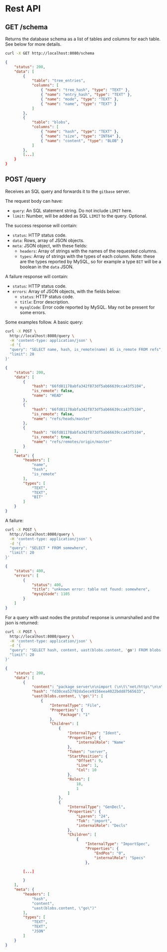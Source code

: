 # Rest API

## GET /schema

Returns the database schema as a list of tables and columns for each table.
See below for more details.

```bash
curl -X GET http://localhost:8080/schema
```

```json
{
    "status": 200,
    "data": [
        {
            "table": "tree_entries",
            "columns": [
                { "name": "tree_hash", "type": "TEXT" },
                { "name": "entry_hash", "type": "TEXT" },
                { "name": "mode", "type": "TEXT" },
                { "name": "name", "type": "TEXT" }
            ]
        },
        {
            "table": "blobs",
            "columns": [
                { "name": "hash", "type": "TEXT" },
                { "name": "size", "type": "INT64" },
                { "name": "content", "type": "BLOB" }
            ]
        },
        [...]
    }
}
```

## POST /query

Receives an SQL query and forwards it to the `gitbase` server.

The request body can have:

* `query`: An SQL statement string. Do not include `LIMIT` here.
* `limit`: Number, will be added as SQL `LIMIT` to the query. Optional.

The success response will contain:

* `status`: HTTP status code.
* `data`: Rows, array of JSON objects.
* `meta`: JSON object, with these fields:
  * `headers`: Array of strings with the names of the requested columns.
  * `types`: Array of strings with the types of each column. Note: these are the types reported by MySQL, so for example a type `BIT` will be a boolean in the `data` JSON.

A failure response will contain:

* `status`: HTTP status code.
* `errors`: Array of JSON objects, with the fields below:
  * `status`: HTTP status code.
  * `title`: Error description.
  * `mysqlCode`: Error code reported by MySQL. May not be present for some errors.


Some examples follow. A basic query:

```bash
curl -X POST \
  http://localhost:8080/query \
  -H 'content-type: application/json' \
  -d '{
  "query": "SELECT name, hash, is_remote(name) AS is_remote FROM refs",
  "limit": 20
}'
```

```json
{
    "status": 200,
    "data": [
        {
            "hash": "66fd81178abfa342f873df5ab66639cca43f5104",
            "is_remote": false,
            "name": "HEAD"
        },
        {
            "hash": "66fd81178abfa342f873df5ab66639cca43f5104",
            "is_remote": false,
            "name": "refs/heads/master"
        },
        {
            "hash": "66fd81178abfa342f873df5ab66639cca43f5104",
            "is_remote": true,
            "name": "refs/remotes/origin/master"
        }
    ],
    "meta": {
        "headers": [
            "name",
            "hash",
            "is_remote"
        ],
        "types": [
            "TEXT",
            "TEXT",
            "BIT"
        ]
    }
}
```

A failure:

```bash
curl -X POST \
  http://localhost:8080/query \
  -H 'content-type: application/json' \
  -d '{
  "query": "SELECT * FROM somewhere",
  "limit": 20
}'
```

```json
{
    "status": 400,
    "errors": [
        {
            "status": 400,
            "title": "unknown error: table not found: somewhere",
            "mysqlCode": 1105
        }
    ]
}
```

For a query with uast nodes the protobuf response is unmarshalled and the json is returned:

```bash
curl -X POST \
  http://localhost:8080/query \
  -H 'content-type: application/json' \
  -d '{
  "query": "SELECT hash, content, uast(blobs.content, 'go') FROM blobs WHERE hash='fd30cea52792da5ece9156eea4022bdd87565633'",
  "limit": 20
}'
```

```json
{
    "status": 200,
    "data": [
        {
            "content": "package server\n\nimport (\n\t\"net/http\"\n\n\t\"github.com/src-d/gitbase-playground/server/handler\"\n\n\t\"github.com/go-chi/chi\"\n\t\"github.com/go-chi/chi/middleware\"\n\t\"github.com/pressly/lg\"\n\t\"github.com/rs/cors\"\n\t\"github.com/sirupsen/logrus\"\n)\n\n// Router returns a Handler to serve the backend\nfunc Router(\n\tlogger *logrus.Logger,\n\tstatic *handler.Static,\n\tversion string,\n) http.Handler {\n\n\t// cors options\n\tcorsOptions := cors.Options{\n\t\tAllowedOrigins:   []string{\"*\"},\n\t\tAllowedMethods:   []string{\"GET\", \"POST\", \"PUT\", \"OPTIONS\"},\n\t\tAllowedHeaders:   []string{\"Location\", \"Authorization\", \"Content-Type\"},\n\t\tAllowCredentials: true,\n\t}\n\n\tr := chi.NewRouter()\n\n\tr.Use(middleware.Recoverer)\n\tr.Use(cors.New(corsOptions).Handler)\n\tr.Use(lg.RequestLogger(logger))\n\n\tr.Get(\"/version\", handler.APIHandlerFunc(handler.Version(version)))\n\n\tr.Get(\"/static/*\", static.ServeHTTP)\n\tr.Get(\"/*\", static.ServeHTTP)\n\n\treturn r\n}\n",
            "hash": "fd30cea52792da5ece9156eea4022bdd87565633",
            "uast(blobs.content, \"go\")": [
                {
                    "InternalType": "File",
                    "Properties": {
                        "Package": "1"
                    },
                    "Children": [
                        {
                            "InternalType": "Ident",
                            "Properties": {
                                "internalRole": "Name"
                            },
                            "Token": "server",
                            "StartPosition": {
                                "Offset": 9,
                                "Line": 1,
                                "Col": 10
                            },
                            "Roles": [
                                18,
                                1
                            ]
                        },
                        {
                            "InternalType": "GenDecl",
                            "Properties": {
                                "Lparen": "24",
                                "Tok": "import",
                                "internalRole": "Decls"
                            },
                            "Children": [
                                {
                                    "InternalType": "ImportSpec",
                                    "Properties": {
                                        "EndPos": "0",
                                        "internalRole": "Specs"
                                    },

        [...]

        }
    ],
    "meta": {
        "headers": [
            "hash",
            "content",
            "uast(blobs.content, \"go\")"
        ],
        "types": [
            "TEXT",
            "TEXT",
            "JSON"
        ]
    }
}
```
